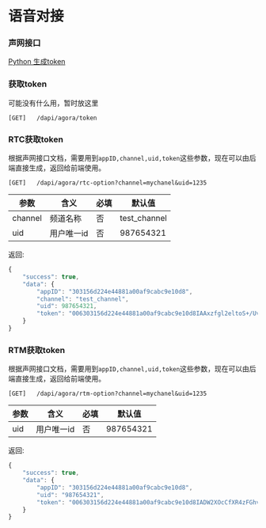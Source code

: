 
# 语音对接

### 声网接口

[Python 生成token](https://docs-preview.agoralab.co/cn/Audio%20Broadcast/token_server_python?platform=Python)


### 获取token
可能没有什么用，暂时放这里
```
[GET]   /dapi/agora/token  
```
    
### RTC获取token

根据声网接口文档，需要用到`appID,channel,uid,token`这些参数，现在可以由后端直接生成，返回给前端使用。

```
[GET]   /dapi/agora/rtc-option?channel=mychanel&uid=1235          

```

| 参数  | 含义  | 必填  | 默认值  |
|-------|-------|-------|------|
| channel | 频道名称 | 否 | test_channel |
| uid | 用户唯一id | 否 |  987654321 |

返回:
``` javascript
{
    "success": true,
    "data": {
        "appID": "303156d224e44881a00af9cabc9e10d8",
        "channel": "test_channel",
        "uid": 987654321,
        "token": "006303156d224e44881a00af9cabc9e10d8IAAxzfgl2eltoS+/UvNYWOA79m0bgaGryJzew8+iCUUfYY9auH4BAl8BEABxwigBpev5XQEAAQB9nPhd"
    }
}
```
    
### RTM获取token

根据声网接口文档，需要用到`appID,channel,uid,token`这些参数，现在可以由后端直接生成，返回给前端使用。

```
[GET]   /dapi/agora/rtm-option?channel=mychanel&uid=1235          

```

| 参数  | 含义  | 必填  | 默认值  |
|-------|-------|-------|------|
| uid | 用户唯一id | 否 |  987654321 |

返回:
``` javascript
{
    "success": true,
    "data": {
        "appID": "303156d224e44881a00af9cabc9e10d8",
        "uid": "987654321",
        "token": "006303156d224e44881a00af9cabc9e10d8IADW2XOcCfXR4zFGhvP+3QhDvarhYrQwgaIaRYHc1jUF2AECXwEAAAAAEACPKcoCMzr7XQEA6AML6/ld"
    }
}
```
    